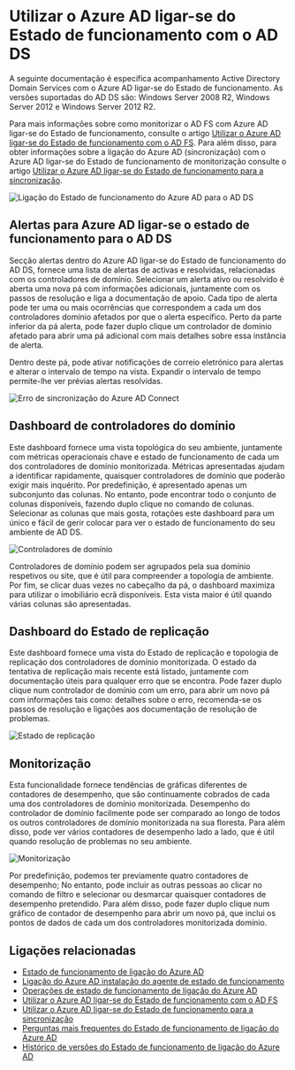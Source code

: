 
<properties
    pageTitle="Utilizar o Azure AD ligar-se do Estado de funcionamento com o AD DS | Microsoft Azure"
    description="Esta é a página do Azure AD ligar-se do Estado de funcionamento que vai discutir como monitorizar o AD DS."
    services="active-directory"
    documentationCenter=""
    authors="arluca"
    manager="samueld"
    editor="curtand"/>

<tags
    ms.service="active-directory"
    ms.workload="identity"
    ms.tgt_pltfrm="na"
    ms.devlang="na"
    ms.topic="get-started-article"
    ms.date="10/18/2016"
    ms.author="arluca"/>

# <a name="using-azure-ad-connect-health-with-ad-ds"></a>Utilizar o Azure AD ligar-se do Estado de funcionamento com o AD DS
A seguinte documentação é específica acompanhamento Active Directory Domain Services com o Azure AD ligar-se do Estado de funcionamento. As versões suportadas do AD DS são: Windows Server 2008 R2, Windows Server 2012 e Windows Server 2012 R2.

Para mais informações sobre como monitorizar o AD FS com Azure AD ligar-se do Estado de funcionamento, consulte o artigo [Utilizar o Azure AD ligar-se do Estado de funcionamento com o AD FS](active-directory-aadconnect-health-adfs.md). Para além disso, para obter informações sobre a ligação do Azure AD (sincronização) com o Azure AD ligar-se do Estado de funcionamento de monitorização consulte o artigo [Utilizar o Azure AD ligar-se do Estado de funcionamento para a sincronização](active-directory-aadconnect-health-sync.md).

![Ligação do Estado de funcionamento do Azure AD para o AD DS](./media/active-directory-aadconnect-health/aadconnect-health-adds-entry.png)

## <a name="alerts-for-azure-ad-connect-health-for-ad-ds"></a>Alertas para Azure AD ligar-se o estado de funcionamento para o AD DS
Secção alertas dentro do Azure AD ligar-se do Estado de funcionamento do AD DS, fornece uma lista de alertas de activas e resolvidas, relacionadas com os controladores de domínio. Selecionar um alerta ativo ou resolvido é aberta uma nova pá com informações adicionais, juntamente com os passos de resolução e liga a documentação de apoio. Cada tipo de alerta pode ter uma ou mais ocorrências que correspondem a cada um dos controladores domínio afetados por que o alerta específico. Perto da parte inferior da pá alerta, pode fazer duplo clique um controlador de domínio afetado para abrir uma pá adicional com mais detalhes sobre essa instância de alerta.

Dentro deste pá, pode ativar notificações de correio eletrónico para alertas e alterar o intervalo de tempo na vista. Expandir o intervalo de tempo permite-lhe ver prévias alertas resolvidas.

![Erro de sincronização do Azure AD Connect](./media/active-directory-aadconnect-health/aadconnect-health-adds-alerts.png)

## <a name="domain-controllers-dashboard"></a>Dashboard de controladores do domínio
Este dashboard fornece uma vista topológica do seu ambiente, juntamente com métricas operacionais chave e estado de funcionamento de cada um dos controladores de domínio monitorizada. Métricas apresentadas ajudam a identificar rapidamente, quaisquer controladores de domínio que poderão exigir mais inquérito. Por predefinição, é apresentado apenas um subconjunto das colunas. No entanto, pode encontrar todo o conjunto de colunas disponíveis, fazendo duplo clique no comando de colunas. Selecionar as colunas que mais gosta, rotações este dashboard para um único e fácil de gerir colocar para ver o estado de funcionamento do seu ambiente de AD DS.

![Controladores de domínio](./media/active-directory-aadconnect-health/aadconnect-health-adds-domainsandsites-dashboard.png)

Controladores de domínio podem ser agrupados pela sua domínio respetivos ou site, que é útil para compreender a topologia de ambiente. Por fim, se clicar duas vezes no cabeçalho da pá, o dashboard maximiza para utilizar o imobiliário ecrã disponíveis. Esta vista maior é útil quando várias colunas são apresentadas.

## <a name="replication-status-dashboard"></a>Dashboard do Estado de replicação
Este dashboard fornece uma vista do Estado de replicação e topologia de replicação dos controladores de domínio monitorizada. O estado da tentativa de replicação mais recente está listado, juntamente com documentação úteis para qualquer erro que se encontra. Pode fazer duplo clique num controlador de domínio com um erro, para abrir um novo pá com informações tais como: detalhes sobre o erro, recomenda-se os passos de resolução e ligações aos documentação de resolução de problemas.

![Estado de replicação](./media/active-directory-aadconnect-health/aadconnect-health-adds-replication.png)

## <a name="monitoring"></a>Monitorização
Esta funcionalidade fornece tendências de gráficas diferentes de contadores de desempenho, que são continuamente cobrados de cada uma dos controladores de domínio monitorizada. Desempenho do controlador de domínio facilmente pode ser comparado ao longo de todos os outros controladores de domínio monitorizada na sua floresta. Para além disso, pode ver vários contadores de desempenho lado a lado, que é útil quando resolução de problemas no seu ambiente.

![Monitorização](./media/active-directory-aadconnect-health/aadconnect-health-adds-monitoring.png)

Por predefinição, podemos ter previamente quatro contadores de desempenho; No entanto, pode incluir as outras pessoas ao clicar no comando de filtro e selecionar ou desmarcar quaisquer contadores de desempenho pretendido. Para além disso, pode fazer duplo clique num gráfico de contador de desempenho para abrir um novo pá, que inclui os pontos de dados de cada um dos controladores monitorizada domínio.

## <a name="related-links"></a>Ligações relacionadas

* [Estado de funcionamento de ligação do Azure AD](active-directory-aadconnect-health.md)
* [Ligação do Azure AD instalação do agente de estado de funcionamento](active-directory-aadconnect-health-agent-install.md)
* [Operações de estado de funcionamento de ligação do Azure AD](active-directory-aadconnect-health-operations.md)
* [Utilizar o Azure AD ligar-se do Estado de funcionamento com o AD FS](active-directory-aadconnect-health-adfs.md)
* [Utilizar o Azure AD ligar-se do Estado de funcionamento para a sincronização](active-directory-aadconnect-health-sync.md)
* [Perguntas mais frequentes do Estado de funcionamento de ligação do Azure AD](active-directory-aadconnect-health-faq.md)
* [Histórico de versões do Estado de funcionamento de ligação do Azure AD](active-directory-aadconnect-health-version-history.md)
